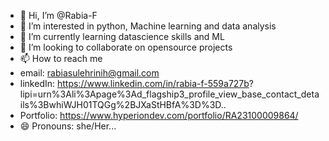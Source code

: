- 👋 Hi, I’m @Rabia-F
- 👀 I’m interested in python, Machine learning and data analysis
- 🌱 I’m currently learning datascience skills and ML
- 💞️ I’m looking to collaborate on opensource projects
- 📫 How to reach me
- email: rabiasulehrinih@gmail.com
- linkedIn: https://www.linkedin.com/in/rabia-f-559a727b?      lipi=urn%3Ali%3Apage%3Ad_flagship3_profile_view_base_contact_details%3BwhiWJH01TQGg%2BJXaStHBfA%3D%3D..
- Portfolio: https://www.hyperiondev.com/portfolio/RA23100009864/
- 😄 Pronouns: she/Her...


<!---
Rabia-F/Rabia-F is a ✨ special ✨ repository because its `README.md` (this file) appears on your GitHub profile.
You can click the Preview link to take a look at your changes.
--->
